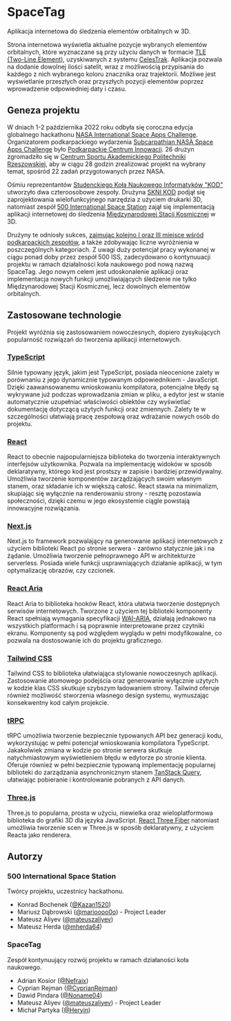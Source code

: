 # SpaceTag

Aplikacja internetowa do śledzenia elementów orbitalnych w 3D.

Strona internetowa wyświetla aktualne pozycje wybranych elementów orbitalnych,
które wyznaczane są przy użyciu danych w formacie
[TLE (Two-Line Element)](https://pl.wikipedia.org/wiki/TLE), uzyskiwanych z
systemu [CelesTrak](https://celestrak.org/). Aplikacja pozwala na dodanie
dowolnej ilości satelit, wraz z możliwością przypisania do każdego z nich
wybranego koloru znacznika oraz trajektorii. Możliwe jest wyświetlanie
przeszłych oraz przyszłych pozycji elementów poprzez wprowadzenie odpowiedniej
daty i czasu.

## Geneza projektu

W dniach 1-2 października 2022 roku odbyła się coroczna edycja globalnego
hackathonu
[NASA International Space Apps Challenge](https://www.spaceappschallenge.org/).
Organizatorem podkarpackiego wydarzenia
[Subcarpathian NASA Space Apps Challenge](https://2022.spaceappschallenge.org/locations/rzeszow/event)
było [Podkarpackie Centrum Innowacji](https://pcinn.org/). 26 drużyn zgromadziło
się w
[Centrum Sportu Akademickiego Politechniki Rzeszowskiej](https://csa.prz.edu.pl/),
aby w ciągu 28 godzin zrealizować projekt na wybrany temat, spośród 22 zadań
przygotowanych przez NASA.

Ośmiu reprezentantów
[Studenckiego Koła Naukowego Informatyków "KOD"](https://kod.prz.edu.pl/)
utworzyło dwa czteroosobowe zespoły. Drużyna
[SKNI KOD](https://2022.spaceappschallenge.org/challenges/2022-challenges/mars-habitat/teams/skni-kod/project)
podjął się zaprojektowania wielofunkcyjnego narzędzia z użyciem drukarki 3D,
natomiast zespół
[500 International Space Station](https://2022.spaceappschallenge.org/challenges/2022-challenges/track-the-iss/teams/500-international-space-station/project)
zajął się implementacją aplikacji internetowej do śledzenia
[Międzynarodowej Stacji Kosmicznej](https://pl.wikipedia.org/wiki/Mi%C4%99dzynarodowa_Stacja_Kosmiczna)
w 3D.

Drużyny te odniosły sukces,
[zajmując kolejno I oraz III miejsce wśród podkarpackich zespołów](https://kod.prz.edu.pl/article/73-space-apps-hackathon-20222),
a także zdobywając liczne wyróżnienia w poszczególnych kategoriach. Z uwagi duży
potencjał pracy wykonanej w ciągu ponad doby przez zespół 500 ISS, zadecydowano
o kontynuuacji projektu w ramach działalności koła naukowego pod nową nazwą
SpaceTag. Jego nowym celem jest udoskonalenie aplikacji oraz implementacja
nowych funkcji umożliwiających śledzenie nie tylko Międzynarodowej Stacji
Kosmicznej, lecz dowolnych elementów orbitalnych.

## Zastosowane technologie

Projekt wyróżnia się zastosowaniem nowoczesnych, dopiero zysykujących
popularność rozwiązań do tworzenia aplikacji internetowych.

### [TypeScript](https://www.typescriptlang.org/)

Silnie typowany język, jakim jest TypeScript, posiada nieocenione zalety w
porównaniu z jego dynamicznie typowanym odpowiednikiem - JavaScript. Dzięki
zaawansowanemu wnioskowaniu kompilatora, potencjalne błędy są wykrywane już
podczas wprowadzania zmian w pliku, a edytor jest w stanie automatycznie
uzupełniać właściwości obiektów czy wyświetlać dokumentację dotyczącą użytych
funkcji oraz zmiennych. Zalety te w szczególności ułatwiają pracę zespołową oraz
wdrażanie nowych osób do projektu.

### [React](https://beta.reactjs.org/)

React to obecnie najpopularniejsza biblioteka do tworzenia interaktywnych
interfejsów użytkownika. Pozwala na implementację widoków w sposób deklaratywny,
którego kod jest prostszy w zapisie i bardziej przewidywalny. Umożliwia
tworzenie komponentów zarządzających swoim własnym stanem, oraz składanie ich w
większą całość. React stawia na minimalizm, skupiając się wyłącznie na
renderowaniu strony - resztę pozostawia społeczności, dzięki czemu w jego
ekosystemie ciągle powstają innowacyjne rozwiązania.

### [Next.js](https://nextjs.org/)

Next.js to framework pozwalający na generowanie aplikacji internetowych z
użyciem biblioteki React po stronie serwera - zarówno statycznie jak i na
żądanie. Umożliwia tworzenie pełnoprawnego API w architekturze serverless.
Posiada wiele funkcji usprawniających działanie aplikacji, w tym optymalizację
obrazów, czy czcionek.

### [React Aria](https://react-spectrum.adobe.com/react-aria/)

React Aria to biblioteka hooków React, która ułatwia tworzenie dostępnych
serwisów internetowych. Tworzone z użyciem tej biblioteki komponenty React
spełniają wymagania specyfikacji [WAI-ARIA](https://www.w3.org/WAI/ARIA/apg/),
działają jednakowo na wszystkich platformach i są poprawnie interpretowane przez
czytniki ekranu. Komponenty są pod względem wyglądu w pełni modyfikowalne, co
pozwala na dostosowanie ich do projektu graficznego.

### [Tailwind CSS](https://tailwindcss.com/)

Tailwind CSS to biblioteka ułatwiająca stylowanie nowoczesnych aplikacji.
Zastosowanie atomowego podejścia oraz generowanie wyłącznie użytych w kodzie
klas CSS skutkuje szybszym ładowaniem strony. Tailwind oferuje również możliwość
stworzenia własnego design systemu, wymuszając konsekwentny kod całym projekcie.

### [tRPC](https://trpc.io/)

tRPC umożliwia tworzenie bezpiecznie typowanych API bez generacji kodu,
wykorzystując w pełni potencjał wnioskowania kompilatora TypeScript. Jakakolwiek
zmiana w kodzie po stronie serwera skutkuje natychmiastowym wyświetleniem błędu
w edytorze po stronie klienta. Oferuje również w pełni bezpiecznie typowaną
implementację popularnej biblioteki do zarządzania asynchronicznym stanem
[TanStack Query](https://tanstack.com/query/v4), ułatwiając pobieranie i
kontrolowanie pobranych z API danych.

### [Three.js](https://threejs.org/)

Three.js to popularna, prosta w użyciu, niewielka oraz wieloplatformowa
biblioteka do grafiki 3D dla języka JavaScript.
[React Three Fiber](https://docs.pmnd.rs/react-three-fiber) natomiast umożliwia
tworzenie scen w Three.js w sposób deklaratywny, z użyciem Reacta jako
renderera.

## Autorzy

### 500 International Space Station

Twórcy projektu, uczestnicy hackathonu.

- Konrad Bochenek ([@Kazan1520](https://github.com/Kazan1520))
- Mariusz Dąbrowski ([@marioooo0o](https://github.com/marioooo0o)) - Project
  Leader
- Mateusz Aliyev ([@mateuszaliyev](https://github.com/mateuszaliyev))
- Mateusz Herda ([@mherda64](https://github.com/mherda64))

### SpaceTag

Zespół kontynuujący rozwój projektu w ramach działaności koła naukowego.

- Adrian Kosior ([@Nefraix](https://github.com/Nefraix))
- Cyprian Rejman ([@CyprianRejman](https://github.com/CyprianRejman))
- Dawid Pindara ([@Noname04](https://github.com/Noname04))
- Mateusz Aliyev ([@mateuszaliyev](https://github.com/mateuszaliyev)) - Project
  Leader
- Michał Partyka ([@Heryin](https://github.com/Heryin))
